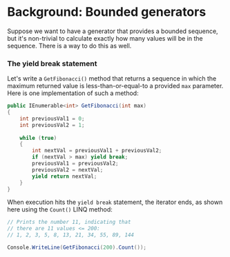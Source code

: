 # Background: Bounded generators

Suppose we want to have a generator that provides a bounded sequence, but it's non-trivial to calculate exactly how many values will be in the sequence. There is a way to do this as well.

### The yield break statement
Let's write a `GetFibonacci()` method that returns a sequence in which the maximum returned value is less-than-or-equal-to a provided `max` parameter. Here is one implementation of such a method:

```C#
public IEnumerable<int> GetFibonacci(int max)
{
    int previousVal1 = 0;
    int previousVal2 = 1;
	
	while (true)
	{
		int nextVal = previousVal1 + previousVal2;
		if (nextVal > max) yield break;
		previousVal1 = previousVal2;
		previousVal2 = nextVal;
		yield return nextVal;
	}
}
```

When execution hits the `yield break` statement, the iterator ends, as shown here using the `Count()` LINQ method:

```C#
// Prints the number 11, indicating that
// there are 11 values <= 200:
// 1, 2, 3, 5, 8, 13, 21, 34, 55, 89, 144

Console.WriteLine(GetFibonacci(200).Count());
```